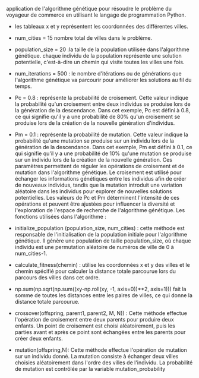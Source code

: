 application de l'algorithme génétique pour résoudre le problème du voyageur de commerce en utilisant le langage de programmation Python.


- les tableaux x et y représentent les coordonnées des différentes villes.
- num_cities = 15 nombre total de villes dans le problème.
- population_size = 20 :la taille de la population utilisée dans l'algorithme génétique.
chaque individu de la population représente une solution potentielle, c'est-à-dire un chemin qui visite toutes les villes une fois.
- num_iterations = 500 : le nombre d'itérations ou de générations que l'algorithme génétique va parcourir pour améliorer les solutions au fil du temps.
- Pc = 0.8 : représente la probabilité de croisement. Cette valeur indique la probabilité qu'un croisement entre deux individus se produise lors de la génération de la descendance. Dans cet exemple, Pc est défini à 0.8, ce qui signifie qu'il y a une
probabilité de 80% qu'un croisement se produise lors de la création de la nouvelle génération d'individus.
- Pm = 0.1 : représente la probabilité de mutation. Cette valeur indique la probabilité qu'une mutation se produise sur un individu lors de la génération de la descendance. Dans cet exemple, Pm est défini à 0.1, ce qui signifie qu'il y a une probabilité de 10% qu'une mutation se produise sur un individu lors de la création de la nouvelle génération.
Ces paramètres permettent de réguler les opérations de croisement et de mutation dans l'algorithme génétique. Le croisement est utilisé pour échanger les informations génétiques entre les individus afin de créer de nouveaux individus, tandis que la mutation introduit une variation aléatoire dans les individus pour explorer de nouvelles solutions potentielles. Les valeurs de Pc et Pm déterminent l'intensité de ces opérations et peuvent être ajustées pour influencer la diversité et l'exploration de l'espace de recherche de l'algorithme génétique. Les fonctions utilisées dans l'algorithme :
- initialize_population (population_size, num_cities) : cette méthode est responsable de l'initialisation de la population initiale pour l'algorithme génétique. Il génère une population de taille population_size, où chaque individu est une permutation aléatoire de numéros de ville de 0 à num_cities-1.
- calculate_fitness(chemin) : utilise les coordonnées x et y des villes et le chemin spécifié pour calculer la distance totale parcourue lors du parcours des villes dans cet ordre.
- np.sum(np.sqrt(np.sum((xy-np.roll(xy, -1, axis=0))**2, axis=1))) fait la somme de toutes les distances entre les paires de villes, ce qui donne la distance totale parcourue.

- crossover(offspring, parent1, parent2, M, N)) : Cette méthode effectue l'opération de croisement entre deux parents pour produire deux enfants. Un point de croisement est
choisi aléatoirement, puis les parties avant et après ce point sont échangées entre les
parents pour créer deux enfants.
- mutation(offspring,N): Cette méthode effectue l'opération de mutation sur un individu
donné. La mutation consiste à échanger deux villes choisies aléatoirement dans l'ordre
des villes de l'individu. La probabilité de mutation est contrôlée par la variable
mutation_probability










